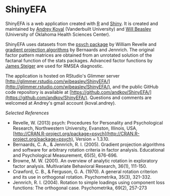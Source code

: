 ShinyEFA
========

ShinyEFA is a web application created with [R](http://cran.rstudio.com/) and [Shiny](http://www.rstudio.com/shiny/). It is created and maintained by [Andrey Koval](http://www.statcanvas.net) (Vanderbuilt University) and [Will Beasley](http://www.linkedin.com/profile/view?id=48089881&trk=nav_responsive_tab_profile) (University of Oklahoma Health Sciences Center). 

ShinyEFA uses datasets from the [psych package](http://cran.r-project.org/web/packages/psych/psych.pdf) by William Revelle and [gradient projection algorithms](http://www.stat.ucla.edu/research/gpa/) by Bernaards and Jennrich. The original factor pattern matrices are obtained from an unrotated solution of the factanal function of the stats packages. Advanced factor functions by [James Steiger](www.statpower.net) are used for RMSEA diagnostic. 

The application is hosted on RStudio's Glimmer server [http://glimmer.rstudio.com/wibeasley/ShinyEFA/](http://glimmer.rstudio.com/wibeasley/ShinyEFA/), and the public GitHub code repository is available at [https://github.com/andkov/ShinyEFA/](https://github.com/andkov/ShinyEFA/).  Questions and comments are welcomed at Andrey's gmail account (koval.andrey).

*Selected References*
 * Revelle, W. (2013) psych: Procedures for Personality and Psychological Research, Northwestern University, Evanston, Illinois, USA, [http://CRAN.R-project.org/package=psych](http://CRAN.R-project.org/package=psych), Version = 1.3.10.
 * Bernaards, C. A., & Jennrich, R. I. (2005). Gradient projection algorithms and software for arbitrary rotation criteria in factor analysis. Educational and Psychological Measurement, 65(5), 676-696.
 * Browne, M. W. (2001). An overview of analytic rotation in exploratory factor analysis. Multivariate Behavioral Research, 36(1), 111-150.
 * Crawford, C. B., & Ferguson, G. A. (1970). A general rotation criterion and its use in orthogonal rotation. Psychometrika, 35(3), 321-332. 
 * Jennrich, R. I. (2004). Rotation to simple loadings using component loss functions: The orthogonal case. Psychometrika, 69(2), 257-273
